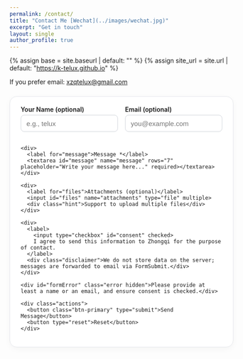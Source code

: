 ```yaml
---
permalink: /contact/
title: "Contact Me [Wechat](../images/wechat.jpg)"
excerpt: "Get in touch"
layout: single
author_profile: true
---
```


{% assign base = site.baseurl | default: "" %}
{% assign site_url = site.url | default: "https://k-telux.github.io" %}

<style>
  form.contact-card {
    max-width: 720px; margin: 1.5rem auto; padding: 1.25rem 1.5rem;
    border: 1px solid #e5e7eb; border-radius: 1rem;
    box-shadow: 0 4px 14px rgba(0,0,0,0.04); background: #fff;
  }
  .contact-grid { display: grid; gap: 1rem; }
  .inline-two { display: grid; gap: 1rem; grid-template-columns: 1fr 1fr; }
  label { font-weight: 600; margin-bottom: 0.25rem; display:block; }
  input[type="text"], input[type="email"], textarea {
    width: 100%; border: 1px solid #d1d5db; border-radius: 0.5rem;
    padding: 0.6rem 0.75rem; font-size: 0.95rem;
  }
  input[type="file"] { width: 100%; }
  .hint { color: #6b7280; font-size: 0.85rem; margin-top: 0.25rem; }
  .actions { display:flex; gap:0.75rem; align-items:center; margin-top: 0.5rem; }
  button[type="submit"] { border: none; padding: 0.65rem 1.1rem; border-radius: 0.75rem; cursor: pointer; }
  .btn-primary { background: #111827; color: #fff; } .btn-primary:hover { opacity: .9; }
  .disclaimer { color:#6b7280; font-size:0.85rem; margin-top:0.25rem; }
  .hidden { display:none !important; }
  .error { color: #b91c1c; font-size: 0.9rem; margin-top: 0.25rem; }

  /* toast */
  .toast{
    position: fixed; right: 1rem; bottom: 1.25rem; background: #10b981; color:#fff;
    padding:.65rem 1rem; border-radius:.75rem; box-shadow:0 8px 24px rgba(16,185,129,.35);
    font-size:.95rem; opacity:0; transform: translateY(10px);
    transition: opacity .25s ease, transform .25s ease; z-index:9999; pointer-events:none;
  }
  .toast.show{ opacity:1; transform: translateY(0); }
  .toast.fade-out{ opacity:0; transform: translateY(6px); transition: opacity .6s ease, transform .6s ease; }
</style>

<p>If you prefer email: <a href="mailto:xzqtelux@gmail.com">xzqtelux@gmail.com</a></p>

<form
  class="contact-card"
  id="contactForm"
  action="https://formsubmit.co/afac8593c9c18a504deded6135c1b48f"
  method="POST"
  enctype="multipart/form-data"
  autocomplete="on"
  target="_self"
>
  <!-- FormSubmit 配置 -->
  <input type="hidden" name="_subject"  value="New message from your website contact page">
  <input type="hidden" name="_template" value="table">
  <!-- 提交成功后重定向到 /contact/?sent=1（务必是绝对 URL） -->
  <input type="hidden" name="_next"     value="{{ site_url }}{{ base }}/contact/?sent=1">
  <input type="hidden" name="_captcha"  value="false">
  <input type="text"   name="_honey" class="hidden" tabindex="-1" autocomplete="off">

  <div class="contact-grid">
    <div class="inline-two">
      <div>
        <label for="name">Your Name (optional)</label>
        <input type="text" id="name" name="name" placeholder="e.g., telux">
      </div>
      <div>
        <label for="email">Email (optional)</label>
        <input type="email" id="email" name="email" placeholder="you@example.com">
      </div>
    </div>

    <div>
      <label for="message">Message *</label>
      <textarea id="message" name="message" rows="7" placeholder="Write your message here..." required></textarea>
    </div>

    <div>
      <label for="files">Attachments (optional)</label>
      <input id="files" name="attachments" type="file" multiple>
      <div class="hint">Support to upload multiple files</div>
    </div>

    <div>
      <label>
        <input type="checkbox" id="consent" checked>
        I agree to send this information to Zhongqi for the purpose of contact.
      </label>
      <div class="disclaimer">We do not store data on the server; messages are forwarded to email via FormSubmit.</div>
    </div>

    <div id="formError" class="error hidden">Please provide at least a name or an email, and ensure consent is checked.</div>

    <div class="actions">
      <button class="btn-primary" type="submit">Send Message</button>
      <button type="reset">Reset</button>
    </div>
  </div>
</form>

<div id="toast" class="toast" role="status" aria-live="polite">Submitted Successfully</div>

<script>
  window.__CONTACT__ = {
    base: "{{ base }}",
    next: "{{ site_url }}{{ base }}/contact/?sent=1"
  };
</script>
<script src="{{ base }}/assets/js/contact.js"></script>
